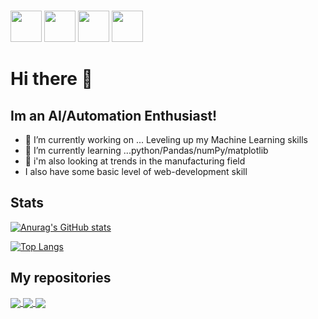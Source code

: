 <html>


<br>
<link rel="stylesheet" href="https://cdn.jsdelivr.net/gh/devicons/devicon@v2.15.1/devicon.min.css">

<p float="left" >
<img src="https://cdn.jsdelivr.net/gh/devicons/devicon/icons/django/django-plain-wordmark.svg" width="50px" />
<img src="https://cdn.jsdelivr.net/gh/devicons/devicon/icons/linkedin/linkedin-original.svg" width="50px"/>
<img src="https://cdn.jsdelivr.net/gh/devicons/devicon/icons/python/python-original.svg" width="50px" />
<img src="https://cdn.jsdelivr.net/gh/devicons/devicon/icons/github/github-original.svg" width="50px"/>

</p>
          
          
</html>

# Hi there 👋
## Im an AI/Automation Enthusiast!

 
- 🔭 I’m currently working on ... Leveling up my Machine Learning skills
- 🌱 I’m currently learning ...python/Pandas/numPy/matplotlib
- 🌱 i'm also looking at trends in the manufacturing field
-  I also have some basic level of web-development skill

## Stats

<p float="left">
          
[![Anurag's GitHub stats](https://github-readme-stats.vercel.app/api?username=calmcat1&theme=radical&rank_icon=github)](https://github.com/anuraghazra/github-readme-stats)

[![Top Langs](https://github-readme-stats.vercel.app/api/top-langs/?username=calmcat1&hide=TeX&layout=donut&theme=dark)](https://github.com/anuraghazra/github-readme-stats)

</p>

## My repositories
<a href="https://github.com/Calmcat1/taracryptoversion1">
  <img align="center" src="https://github-readme-stats.vercel.app/api/pin/?username=calmcat1&repo=taracryptoversion1&theme=synthwave" />
</a>
<a href="https://github.com/Calmcat1/Graphix-central">
  <img align="center" src="https://github-readme-stats.vercel.app/api/pin/?username=calmcat1&repo=Graphix-central&theme=synthwave" />
</a><a href="https://github.com/Calmcat1/graphix-central-v2">
  <img align="center" src="https://github-readme-stats.vercel.app/api/pin/?username=calmcat1&repo=graphix-central-v2&theme=synthwave" />
</a>
